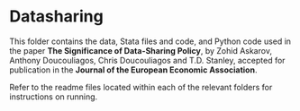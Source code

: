 # Datasharing
This folder contains the data, Stata files and code, and Python code used in the paper **The Significance of Data-Sharing Policy**, by Zohid Askarov, Anthony Doucouliagos, Chris Doucouliagos and T.D. Stanley, accepted for publication in the **Journal of the European Economic Association**.

Refer to the readme files located within each of the relevant folders for instructions on running.
